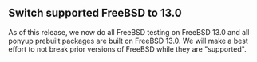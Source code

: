 ## Switch supported FreeBSD to 13.0

As of this release, we now do all FreeBSD testing on FreeBSD 13.0 and all ponyup prebuilt packages are built on FreeBSD 13.0. We will make a best effort to not break prior versions of FreeBSD while they are "supported".

